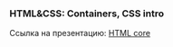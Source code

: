 ### HTML&CSS: Containers, CSS intro
Ссылка на презентацию: [HTML core](https://github.com/ait-tr/cohort33/blob/main/front_end/lesson_02/HTML&CSS_Containers_CSS_intro.pdf)